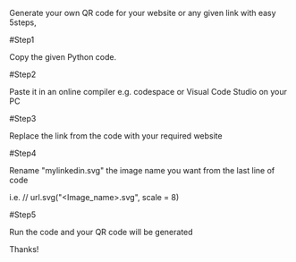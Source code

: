 Generate your own QR code for your website or any given link with easy 5steps,

#Step1

Copy the given Python code.

#Step2

Paste it in an online compiler e.g. codespace or Visual Code Studio on your PC

#Step3

Replace the link from the code with your required website

#Step4

Rename "mylinkedin.svg" the image name you want from the last line of code 

i.e. // url.svg("<Image_name>.svg", scale = 8) 

#Step5

Run the code and your QR code will be generated

Thanks!

